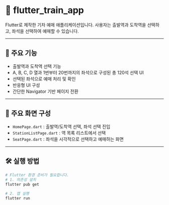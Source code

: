 # 🚄 flutter_train_app

Flutter로 제작한 기차 예매 애플리케이션입니다. 사용자는 출발역과 도착역을 선택하고, 좌석을 선택하여 예매할 수 있습니다.

---

## 📱 주요 기능

- 출발역과 도착역 선택 기능
- A, B, C, D 열과 1번부터 20번까지의 좌석으로 구성된 총 120석 선택 UI
- 선택된 좌석으로 예매 처리 및 확인
- 반응형 UI 구성
- 간단한 Navigator 기반 페이지 전환

---

## 🧩 주요 화면 구성

- `HomePage.dart` : 출발역/도착역 선택, 좌석 선택 진입
- `StationListPage.dart` : 역 목록 리스트에서 선택
- `SeatPage.dart` : 좌석을 시각적으로 선택하고 예매하는 화면

---

## 🛠️ 실행 방법

```bash
# Flutter 환경 준비가 필요합니다.
# 1. 의존성 설치
flutter pub get

# 2. 앱 실행
flutter run
